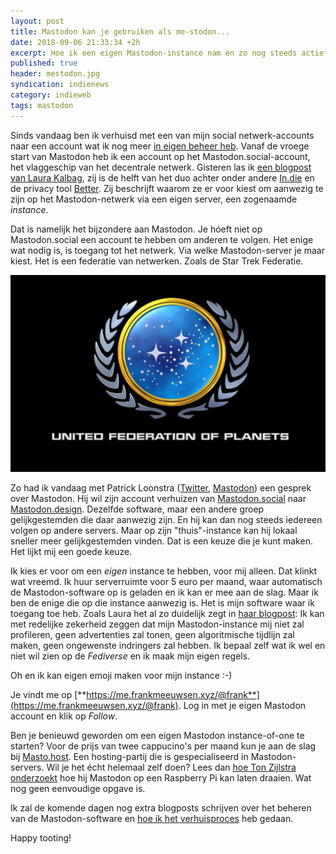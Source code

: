 ```yaml
---
layout: post
title: Mastodon kan je gebruiken als me-stodon...
date: 2018-09-06 21:33:34 +2h
excerpt: Hoe ik een eigen Mastodon-instance nam en zo nog steeds actief ben op de fediverse
published: true
header: mestodon.jpg
syndication: indienews
category: indieweb
tags: mastodon
---
```

Sinds vandaag ben ik verhuisd met een van mijn social netwerk-accounts naar een account wat ik nog meer [in eigen beheer heb](https://me.frankmeeuwsen.xyz/@frank). Vanaf de vroege start van Mastodon heb ik een account op het Mastodon.social-account, het vlaggeschip van het  decentrale netwerk. 
Gisteren las ik [een blogpost van Laura Kalbag](https://laurakalbag.com/what-is-mastodon-and-why-should-i-use-it/), zij is de helft van het duo achter onder andere [In.die](https://ind.ie/) en de privacy tool [Better](https://better.fyi/). Zij beschrijft waarom ze er voor kiest om aanwezig te zijn op het Mastodon-netwerk via een eigen server, een zogenaamde *instance*. 

Dat is namelijk het bijzondere aan Mastodon. Je hóeft niet op Mastodon.social een account te hebben om anderen te volgen. Het enige wat nodig is, is toegang tot het netwerk. Via welke Mastodon-server je maar kiest. Het is een federatie van netwerken. Zoals de Star Trek Federatie.

![ <> ](/images/federation.jpg)

Zo had ik vandaag met Patrick Loonstra ([Twitter](https://twitter.com/patrickloonstra), [Mastodon](https://mastodon.social/@patrickloonstra)) een gesprek over Mastodon. Hij wil zijn account verhuizen van [Mastodon.social](https://mastodon.social/) naar [Mastodon.design](https://mastodon.design/). Dezelfde software, maar een andere groep gelijkgestemden die daar aanwezig zijn. En hij kan dan nog steeds iedereen volgen op andere servers. Maar op zijn "thuis"-instance kan hij lokaal sneller meer gelijkgestemden vinden. Dat is een keuze die je kunt maken. Het lijkt mij een goede keuze.

Ik kies er voor om een *eigen* instance te hebben, voor mij alleen. Dat klinkt wat vreemd. Ik huur serverruimte voor 5 euro per maand, waar automatisch de Mastodon-software op is geladen en ik kan er mee aan de slag. Maar ik ben de enige die op die instance aanwezig is. Het is mijn software waar ik toegang toe heb. Zoals Laura het al zo duidelijk zegt in [haar blogpost](https://laurakalbag.com/what-is-mastodon-and-why-should-i-use-it/): Ik kan met redelijke zekerheid zeggen dat mijn Mastodon-instance mij niet zal profileren, geen advertenties zal tonen, geen algoritmische tijdlijn zal maken, geen ongewenste indringers zal hebben. Ik bepaal zelf wat ik wel en niet wil zien op de _Fediverse_ en ik maak mijn eigen regels. 

Oh en ik kan eigen emoji maken voor mijn instance :-)

Je vindt me op [**https://me.frankmeeuwsen.xyz/@frank**](https://me.frankmeeuwsen.xyz/@frank). Log in met je eigen Mastodon account en klik op *Follow*. 

Ben je benieuwd geworden om een eigen Mastodon instance-of-one te starten? Voor de prijs van twee cappucino's per maand kun je aan de slag bij [Masto.host](http://masto.host). Een hosting-partij die is gespecialiseerd in Mastodon-servers. Wil je het écht helemaal zelf doen? Lees dan [hoe Ton Zijlstra onderzoekt](https://www.zylstra.org/blog/2018/09/running-mastodon-myself-an-experiment-pt1/) hoe hij Mastodon op een Raspberry Pi kan laten draaien. Wat nog geen eenvoudige opgave is.

Ik zal de komende dagen nog extra blogposts schrijven over het beheren van de Mastodon-software en [hoe ik het verhuisproces](/Mastodon-verhuizen/) heb gedaan. 

Happy tooting!